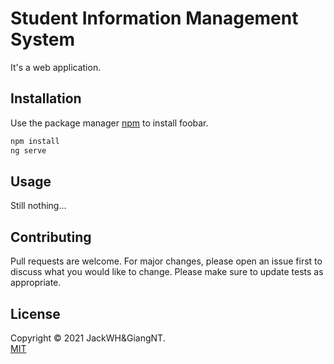 # Student Information Management System
It's a web application.

## Installation
Use the package manager [npm](https://nodejs.dev/) to install foobar.
```bash
npm install
ng serve
```

## Usage
Still nothing...

## Contributing
Pull requests are welcome. For major changes, please open an issue first to discuss what you would like to change.
Please make sure to update tests as appropriate.

## License
Copyright © 2021 JackWH&GiangNT. <br/>
[MIT](https://choosealicense.com/licenses/mit/)
